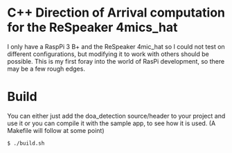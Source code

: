 # C++ Direction of Arrival computation for the ReSpeaker 4mics_hat

I only have a RaspPi 3 B+ and the ReSpeaker 4mic_hat so I could not test on different configurations, but modifying it to work with others should be possible. This is my first foray into the world of RasPi development, so there may be a few rough edges.


# Build
You can either just add the doa_detection source/header to your project and use it or you can compile it with the sample app, to see how it is used. (A Makefile will follow at some point)
```sh
$ ./build.sh
```
